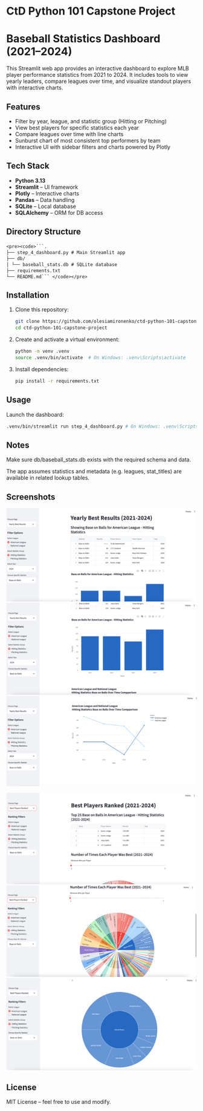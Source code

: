 # CtD Python 101 Capstone Project
# Baseball Statistics Dashboard (2021–2024)

This Streamlit web app provides an interactive dashboard to explore MLB player performance statistics from 2021 to 2024. It includes tools to view yearly leaders, compare leagues over time, and visualize standout players with interactive charts.

## Features

- Filter by year, league, and statistic group (Hitting or Pitching)
- View best players for specific statistics each year
- Compare leagues over time with line charts
- Sunburst chart of most consistent top performers by team
- Interactive UI with sidebar filters and charts powered by Plotly

## Tech Stack

- **Python 3.13**
- **Streamlit** – UI framework
- **Plotly** – Interactive charts
- **Pandas** – Data handling
- **SQLite** – Local database
- **SQLAlchemy** – ORM for DB access

## Directory Structure
    <pre><code>```.
    ├── step_4_dashboard.py # Main Streamlit app
    ├── db/
    │ └── baseball_stats.db # SQLite database
    ├── requirements.txt
    └── README.md``` </code></pre>

## Installation

1. Clone this repository:
    ```bash
    git clone https://github.com/olesiamironenko/ctd-python-101-capstone-project.git
    cd ctd-python-101-capstone-project
    ```

2. Create and activate a virtual environment:
    ```bash
    python -m venv .venv
    source .venv/bin/activate  # On Windows: .venv\Scripts\activate
    ```

3. Install dependencies:
    ```bash
    pip install -r requirements.txt
    ```

## Usage

Launch the dashboard:

```bash
.venv/bin/streamlit run step_4_dashboard.py # On Windows: .venv\Scripts\streamlit run step_4_dashboard.py
```

## Notes
Make sure db/baseball_stats.db exists with the required schema and data.

The app assumes statistics and metadata (e.g. leagues, stat_titles) are available in related lookup tables.

## Screenshots
![Dashboard Overview: Yearly Best Results](screenshots/dahsboard_yearly_best_results_1.png)
![Dashboard Overview: Yearly Best Results](screenshots/dahsboard_yearly_best_results_2.png)
![Dashboard Overview: Yearly Best Results](screenshots/dahsboard_yearly_best_results_3.png)

![Dashboard Overview: Best Players](screenshots/dahsboard_best_players_1.png)
![Dashboard Overview: Best Players](screenshots/dahsboard_best_players_2.png)
![Dashboard Overview: Best Players](screenshots/dahsboard_best_players_3.png)

## License
MIT License – feel free to use and modify.